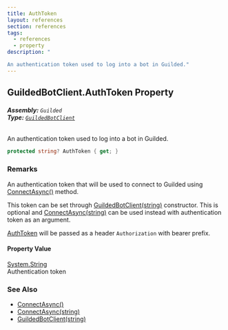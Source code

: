 ```yaml
---
title: AuthToken
layout: references
section: references
tags:
  - references
  - property
description: "

An authentication token used to log into a bot in Guilded."
---
```


## GuildedBotClient.AuthToken Property
###### **Assembly:** `Guilded`<br/>**Type:** [`GuildedBotClient`](GuildedBotClient.md 'Guilded.GuildedBotClient')

An authentication token used to log into a bot in Guilded.

```csharp
protected string? AuthToken { get; }
```

### Remarks
  
An authentication token that will be used to connect to Guilded using [ConnectAsync()](GuildedBotClient.ConnectAsync().md 'Guilded.GuildedBotClient.ConnectAsync()') method.  
  
This token can be set through [GuildedBotClient(string)](GuildedBotClient.GuildedBotClient(string).md 'Guilded.GuildedBotClient.GuildedBotClient(string)') constructor. This is optional and [ConnectAsync(string)](GuildedBotClient.ConnectAsync(string).md 'Guilded.GuildedBotClient.ConnectAsync(string)') can be used instead with authentication token as an argument.  
  
[AuthToken](GuildedBotClient.AuthToken.md 'Guilded.GuildedBotClient.AuthToken') will be passed as a header `Authorization` with bearer prefix.

#### Property Value
[System.String](https://docs.microsoft.com/en-us/dotnet/api/System.String 'System.String')  
Authentication token

### See Also
- [ConnectAsync()](GuildedBotClient.ConnectAsync().md 'Guilded.GuildedBotClient.ConnectAsync()')
- [ConnectAsync(string)](GuildedBotClient.ConnectAsync(string).md 'Guilded.GuildedBotClient.ConnectAsync(string)')
- [GuildedBotClient(string)](GuildedBotClient.GuildedBotClient(string).md 'Guilded.GuildedBotClient.GuildedBotClient(string)')